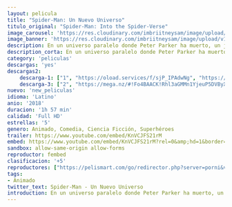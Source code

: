 ```yaml
---
layout: pelicula
title: "Spider-Man: Un Nuevo Universo"
titulo_original: "Spider-Man: Into the Spider-Verse"
image_carousel: 'https://res.cloudinary.com/imbriitneysam/image/upload/v1545102128/nuevo-universo-poster-min.jpg'
image_banner: 'https://res.cloudinary.com/imbriitneysam/image/upload/v1545102129/spider-nuevo-universo-banner-min.jpg'
description: En un universo paralelo donde Peter Parker ha muerto, un jóven de secundaria llamado Miles Morales es el nuevo Spider-Man. Sin embargo, cuando el líder mafioso Wilson Fisk (a.k.a Kingpin) construye el Super Colisionador trae a una versión alternativa de Peter Parker que tratará de enseñarle a Miles como ser un mejor Spider-Man. Pero no será el único Spider Man en entrar a este universo, 4 versiones alternas de Spidey aparecerán y buscarán regresar a su universo antes de que toda la realidad colapse.
description_corta: En un universo paralelo donde Peter Parker ha muerto, un jóven de secundaria llamado Miles Morales es el nuevo Spider-Man. Sin embargo, cuando el líder mafioso Wilson Fisk (a.k.a Kingpin) construye el Super Colisionador trae a..
category: 'peliculas'
descargas: 'yes'
descargas2:
    descarga-1: ["1", "https://oload.services/f/sjP_IPAdwNg", "https://www.google.com/s2/favicons?domain=openload.co","OpenLoad","https://res.cloudinary.com/imbriitneysam/image/upload/v1541473684/mexico.png", "Latino", "Full HD"]
    descarga-3: ["2", "https://mega.nz/#!Fo4BAACK!Rhl3aGMMn1YjeuP5DVByXsJXA2RLIwx7boM0_SoM464", "https://www.google.com/s2/favicons?domain=mega.nz","Mega","https://res.cloudinary.com/imbriitneysam/image/upload/v1541473684/mexico.png", "Latino", "Full HD"]
nuevo: 'new_peliculas'
idioma: 'Latino'
anio: '2018'
duracion: '1h 57 min'
calidad: 'Full HD'
estrellas: '5'
genero: Animado, Comedia, Ciencia Ficción, Superhéroes
trailer: https://www.youtube.com/embed/KnVCJFS21rM
embed: https://www.youtube.com/embed/KnVCJFS21rM?rel=0&amp;hd=1&border=0&wmode=opaque&enablejsapi=1&modestbranding=1&controls=1&showinfo=1
sandbox: allow-same-origin allow-forms
reproductor: fembed
clasificacion: '+5'
reproductores: ["https://pelismart.com/go/redirector.php?server=porni&value=d4f86b983e29678a96b177bba63ee59f","https://player.cuevana2espanol.com/index.php?file=eTllbW9hZHpYNURaMnRwZ2txR2FxdERRa2NhaG5tT2NuTkRYeDhla21xcWVYOVRLeE5XWFlHeUVvS09sdk5hbFpxeHVsZFdrMHB0cmdXeDhvNktTc3IycmdubWhacEtvMmF0L2FtcHljZEMycnJFPQ","https://www.xtream.to/public/dist/index.html?id=864d4798a7694ffbcc4a5b9956d3033c&title=Spider-Man%3A%20Into%20the%20Spider-Verse","https://www.zembed.to/public/dist/asteroid.html?id=ed7b429250ad07d75d9950cb03b59ab2&title=Spider-Man:%20Into%20the%20Spider-Verse","https://www.zembed.to/public/dist/asteroid.html?id=db4eb5672e50c798c45ac6b81a6fad1e&title=Spider-Man:%20Into%20the%20Spider-Verse","https://movidy.co/AUTOR/p324857/2"]
tags:
- Animado
twitter_text: Spider-Man - Un Nuevo Universo
introduction: En un universo paralelo donde Peter Parker ha muerto, un jóven de secundaria llamado Miles Morales es el nuevo Spider-Man. Sin embargo, cuando el líder mafioso Wilson Fisk (a.k.a Kingpin) construye el Super Colisionador trae a..
---
```












